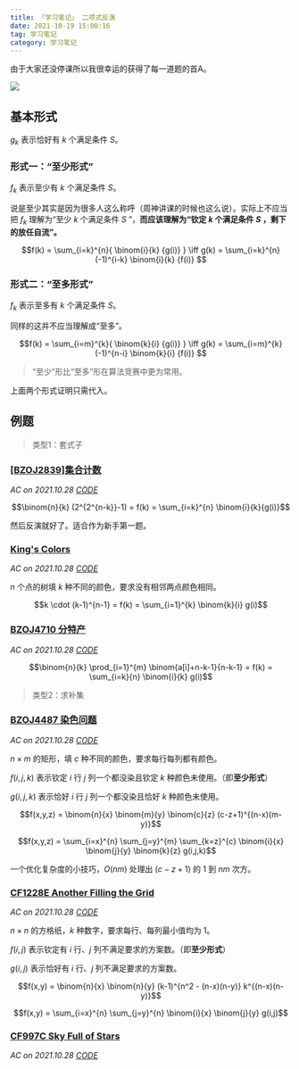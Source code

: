 ```yaml
---
title: 「学习笔记」 二项式反演
date: 2021-10-19 15:00:16
tag: 学习笔记
category: 学习笔记
---
```


由于大家还没停课所以我很幸运的获得了每一道题的首A。

![](/image/20211028.png)

## 基本形式

$g_k$ 表示恰好有 $k$ 个满足条件 $S$。

### 形式一：“至少形式”

$f_k$ 表示至少有 $k$ 个满足条件 $S$。

说是至少其实是因为很多人这么称呼（周神讲课的时候也这么说）。实际上不应当把 $f_k$ 理解为“至少 $k$ 个满足条件 $S$ ”，**而应该理解为“钦定 $k$ 个满足条件 $S$ ，剩下的放任自流”。**

$$f(k) = \sum_{i=k}^{n}{ \binom{i}{k} {g(i)} } \iff g(k) = \sum_{i=k}^{n} (-1)^{i-k} \binom{i}{k} {f(i)} $$

### 形式二：“至多形式”

$f_k$ 表示至多有 $k$ 个满足条件 $S$。

同样的这并不应当理解成“至多”。

$$f(k) = \sum_{i=m}^{k}{ \binom{k}{i} {g(i)} } \iff g(k) = \sum_{i=m}^{k} (-1)^{n-i} \binom{k}{i} {f(i)} $$

> “至少”形比“至多”形在算法竞赛中更为常用。

上面两个形式证明只需代入。

## 例题

> 类型1：套式子

### [[BZOJ2839]集合计数](https://hydro.ac/d/bzoj/p/2839)

*AC on 2021.10.28 [CODE](/post/code/#BZOJ2839])*

$$\binom{n}{k} (2^{2^{n-k}}-1) = f(k) = \sum_{i=k}^{n} \binom{i}{k}{g(i)}$$

然后反演就好了。适合作为新手第一题。

### [King's Colors](https://codeforces.com/gym/101933/problem/K)

*AC on 2021.10.28 [CODE](/post/code/#gym101933K)*

$n$ 个点的树填 $k$ 种不同的颜色，要求没有相邻两点颜色相同。

$$k \cdot (k-1)^{n-1} = f(k) = \sum_{i=1}^{k} \binom{k}{i} g(i)$$

### [BZOJ4710 分特产](https://hydro.ac/d/bzoj/p/4710)

*AC on 2021.10.28 [CODE](/post/code/#BZOJ4710)*

$$\binom{n}{k} \prod_{i=1}^{m} \binom{a[i]+n-k-1}{n-k-1} = f(k) = \sum_{i=k}{n} \binom{i}{k} g(i)$$

> 类型2：求补集

### [BZOJ4487 染色问题](https://hydro.ac/d/bzoj/p/4487)

*AC on 2021.10.28 [CODE](/post/code/#BZOJ4487)*

$n \times m$ 的矩形，填 $c$ 种不同的颜色，要求每行每列都有颜色。

$f(i,j,k)$ 表示钦定 $i$ 行 $j$ 列一个都没染且钦定 $k$ 种颜色未使用。（即**至少形式**）

$g(i,j,k)$ 表示恰好 $i$ 行 $j$ 列一个都没染且恰好 $k$ 种颜色未使用。

$$f(x,y,z) = \binom{n}{x} \binom{m}{y} \binom{c}{z} (c-z+1)^{(n-x)(m-y)}$$

$$f(x,y,z) = \sum_{i=x}^{n} \sum_{j=y}^{m} \sum_{k=z}^{c} \binom{i}{x} \binom{j}{y} \binom{k}{z} g(i,j,k)$$

一个优化复杂度的小技巧，$O(nm)$ 处理出 $(c-z+1)$ 的 $1$ 到 $nm$ 次方。

### [CF1228E Another Filling the Grid](https://codeforces.com/problemset/problem/1228/E)

*AC on 2021.10.28 [CODE](/post/code/#CF1228E)*

$n \times n$ 的方格纸，$k$ 种数字，要求每行、每列最小值均为 $1$。

$f(i,j)$ 表示钦定有 $i$ 行、$j$ 列不满足要求的方案数。（即**至少形式**）

$g(i,j)$ 表示恰好有 $i$ 行、$j$ 列不满足要求的方案数。

$$f(x,y) = \binom{n}{x} \binom{n}{y} (k-1)^{n^2 - (n-x)(n-y)} k^{(n-x)(n-y)}$$

$$f(x,y) = \sum_{i=x}^{n} \sum_{j=y}^{n} \binom{i}{x} \binom{j}{y} g(i,j)$$

### [CF997C Sky Full of Stars](https://codeforces.com/problemset/problem/997/C)

*AC on 2021.10.28 [CODE](/post/code/#CF997C)*
